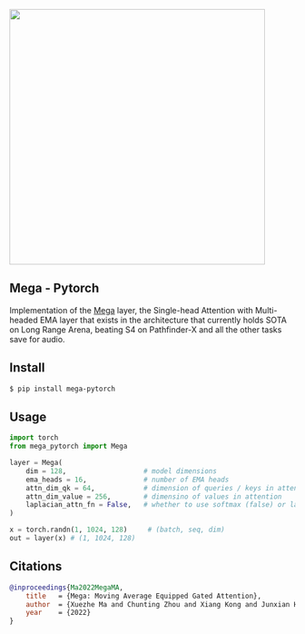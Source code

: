 <img src="./mega.png" width="450px"></img>

## Mega - Pytorch

Implementation of the <a href="https://arxiv.org/abs/2209.10655">Mega</a> layer, the Single-head Attention with Multi-headed EMA layer that exists in the architecture that currently holds SOTA on Long Range Arena, beating S4 on Pathfinder-X and all the other tasks save for audio.

## Install

```bash
$ pip install mega-pytorch
```

## Usage

```python
import torch
from mega_pytorch import Mega

layer = Mega(
    dim = 128,                   # model dimensions
    ema_heads = 16,              # number of EMA heads
    attn_dim_qk = 64,            # dimension of queries / keys in attention
    attn_dim_value = 256,        # dimensino of values in attention
    laplacian_attn_fn = False,   # whether to use softmax (false) or laplacian attention fn (improved relu squared)
)

x = torch.randn(1, 1024, 128)     # (batch, seq, dim)
out = layer(x) # (1, 1024, 128)
```

## Citations

```bibtex
@inproceedings{Ma2022MegaMA,
    title   = {Mega: Moving Average Equipped Gated Attention},
    author  = {Xuezhe Ma and Chunting Zhou and Xiang Kong and Junxian He and Liangke Gui and Graham Neubig and Jonathan May and Luke Zettlemoyer},
    year    = {2022}
}
```
